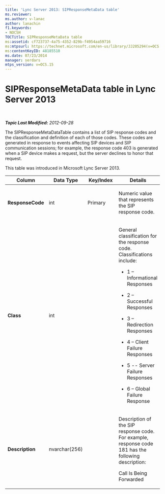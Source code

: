```yaml
---
title: 'Lync Server 2013: SIPResponseMetaData table'
ms.reviewer: 
ms.author: v-lanac
author: lanachin
f1.keywords:
- NOCSH
TOCTitle: SIPResponseMetaData table
ms:assetid: cf723737-4a75-4352-829b-f4954aa59716
ms:mtpsurl: https://technet.microsoft.com/en-us/library/JJ205294(v=OCS.15)
ms:contentKeyID: 48185510
ms.date: 07/23/2014
manager: serdars
mtps_version: v=OCS.15
---
```


<div data-xmlns="http://www.w3.org/1999/xhtml">

<div class="topic" data-xmlns="http://www.w3.org/1999/xhtml" data-msxsl="urn:schemas-microsoft-com:xslt" data-cs="http://msdn.microsoft.com/">

<div data-asp="http://msdn2.microsoft.com/asp">

# SIPResponseMetaData table in Lync Server 2013

</div>

<div id="mainSection">

<div id="mainBody">

<span> </span>

_**Topic Last Modified:** 2012-09-28_

The SIPResponseMetaDataTable contains a list of SIP response codes and the classification and definition of each of those codes. These codes are generated in response to events affecting SIP devices and SIP communication sessions; for example, the response code 403 is generated when a SIP device makes a request, but the server declines to honor that request.

This table was introduced in Microsoft Lync Server 2013.


<table>
<colgroup>
<col style="width: 25%" />
<col style="width: 25%" />
<col style="width: 25%" />
<col style="width: 25%" />
</colgroup>
<thead>
<tr class="header">
<th>Column</th>
<th>Data Type</th>
<th>Key/Index</th>
<th>Details</th>
</tr>
</thead>
<tbody>
<tr class="odd">
<td><p><strong>ResponseCode</strong></p></td>
<td><p>int</p></td>
<td><p>Primary</p></td>
<td><p>Numeric value that represents the SIP response code.</p></td>
</tr>
<tr class="even">
<td><p><strong>Class</strong></p></td>
<td><p>int</p></td>
<td></td>
<td><p>General classification for the response code. Classifications include:</p>
<ul>
<li><p>1 – Informational Responses</p></li>
<li><p>2 – Successful Responses</p></li>
<li><p>3 – Redirection Responses</p></li>
<li><p>4 – Client Failure Responses</p></li>
<li><p>5 -- Server Failure Responses</p></li>
<li><p>6 – Global Failure Response</p></li>
</ul></td>
</tr>
<tr class="odd">
<td><p><strong>Description</strong></p></td>
<td><p>nvarchar(256)</p></td>
<td></td>
<td><p>Description of the SIP response code. For example, response code 181 has the following description:</p>
<p>Call Is Being Forwarded</p></td>
</tr>
</tbody>
</table>


</div>

<span> </span>

</div>

</div>

</div>

